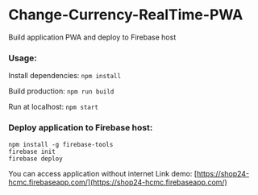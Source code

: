 # Change-Currency-RealTime-PWA
Build application PWA and deploy to Firebase host

### Usage:

Install dependencies: `npm install`

Build production: `npm run build`

Run at localhost: `npm start`

### Deploy application to Firebase host:

```
npm install -g firebase-tools
firebase init
firebase deploy
```
You can access application without internet
Link demo: [https://shop24-hcmc.firebaseapp.com/](https://shop24-hcmc.firebaseapp.com/)
